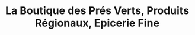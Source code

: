 ---
title: "La Boutique des Prés Verts, Produits Régionaux, Epicerie Fine"
url: /chateauneuf/la-boutique-des-pres-verts-produits-regionaux-epicerie-fine/
shop: cadeau
---